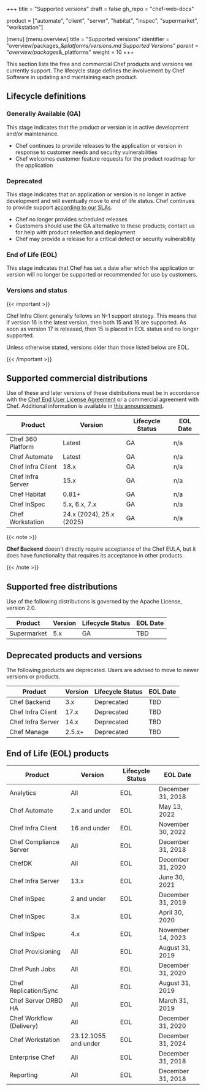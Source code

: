 +++
title = "Supported versions"
draft = false
gh_repo = "chef-web-docs"

product = ["automate", "client", "server", "habitat", "inspec", "supermarket", "workstation"]

[menu]
  [menu.overview]
    title = "Supported versions"
    identifier = "overview/packages_&_platforms/versions.md Supported Versions"
    parent = "overview/packages_&_platforms"
    weight = 10
+++

This section lists the free and commercial Chef products and versions we currently support.
The lifecycle stage defines the involvement by Chef Software in updating and maintaining each product.

## Lifecycle definitions

### Generally Available (GA)

This stage indicates that the product or version is in active development and/or maintenance.

- Chef continues to provide releases to the application or version in response to customer needs and security vulnerabilities
- Chef welcomes customer feature requests for the product roadmap for the application

### Deprecated

This stage indicates that an application or version is no longer in
active development and will eventually move to end of life status. Chef
continues to provide support [according to our
SLAs](https://www.chef.io/service-level-agreement/).

- Chef no longer provides scheduled releases
- Customers should use the GA alternative to these products; contact us for help with product selection and deployment
- Chef may provide a release for a critical defect or security vulnerability

### End of Life (EOL)

This stage indicates that Chef has set a date after which the application or version will no longer be supported or recommended for use by customers.

### Versions and status

{{< important >}}

Chef Infra Client generally follows an N-1 support strategy. This means that if version 16 is the latest version, then both 15 and 16 are supported. As soon as version 17 is released, then 15 is placed in EOL status and no longer supported.

Unless otherwise stated, versions older than those listed below are EOL.

{{< /important >}}

## Supported commercial distributions

Use of these and later versions of these distributions must be in accordance with the [Chef End User License Agreement](https://www.chef.io/end-user-license-agreement) or a commercial agreement with Chef.
Additional information is available in [this announcement](https://www.chef.io/blog/chef-software-announces-the-enterprise-automation-stack).

| Product           | Version                  | Lifecycle Status | EOL Date       |
|-------------------|--------------------------|------------------|----------------|
| Chef 360 Platform | Latest                   | GA               | n/a            |
| Chef Automate     | Latest                   | GA               | n/a            |
| Chef Infra Client | 18.x                     | GA               | n/a            |
| Chef Infra Server | 15.x                     | GA               | n/a            |
| Chef Habitat      | 0.81+                    | GA               | n/a            |
| Chef InSpec       | 5.x, 6.x, 7.x            | GA               | n/a            |
| Chef Workstation  | 24.x (2024), 25.x (2025) | GA               | n/a            |

{{< note >}}

**Chef Backend** doesn't directly require acceptance of the Chef EULA,
but it does have functionality that requires its acceptance in other products.

{{< /note >}}

## Supported free distributions

Use of the following distributions is governed by the Apache License,
version 2.0.

| Product     | Version | Lifecycle Status | EOL Date |
|-------------|---------|------------------|----------|
| Supermarket | 5.x     | GA               | TBD      |

## Deprecated products and versions

The following products are deprecated. Users are advised to move to
newer versions or products.

| Product           | Version | Lifecycle Status | EOL Date       |
|-------------------|---------|------------------|----------------|
| Chef Backend      | 3.x     | Deprecated       | TBD            |
| Chef Infra Client | 17.x    | Deprecated       | TBD            |
| Chef Infra Server | 14.x    | Deprecated       | TBD            |
| Chef Manage       | 2.5.x+  | Deprecated       | TBD            |

## End of Life (EOL) products

| Product                  | Version              | Lifecycle Status | EOL Date          |
|--------------------------|----------------------|------------------|-------------------|
| Analytics                | All                  | EOL              | December 31, 2018 |
| Chef Automate            | 2.x and under        | EOL              | May 13, 2022      |
| Chef Infra Client        | 16 and under         | EOL              | November 30, 2022 |
| Chef Compliance Server   | All                  | EOL              | December 31, 2018 |
| ChefDK                   | All                  | EOL              | December 31, 2020 |
| Chef Infra Server        | 13.x                 | EOL              | June 30, 2021     |
| Chef InSpec              | 2 and under          | EOL              | December 31, 2019 |
| Chef InSpec              | 3.x                  | EOL              | April 30, 2020    |
| Chef InSpec              | 4.x                  | EOL              | November 14, 2023 |
| Chef Provisioning        | All                  | EOL              | August 31, 2019   |
| Chef Push Jobs           | All                  | EOL              | December 31, 2020 |
| Chef Replication/Sync    | All                  | EOL              | August 31, 2019   |
| Chef Server DRBD HA      | All                  | EOL              | March 31, 2019    |
| Chef Workflow (Delivery) | All                  | EOL              | December 31, 2020 |
| Chef Workstation         | 23.12.1055 and under | EOL              | December 31, 2024 |
| Enterprise Chef          | All                  | EOL              | December 31, 2018 |
| Reporting                | All                  | EOL              | December 31, 2018 |
